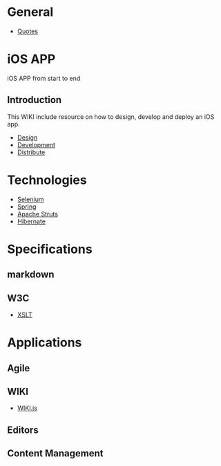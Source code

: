 <!-- TITLE: SGMLXML.net -->
<!-- SUBTITLE: SGML XML Developer Network -->
# General
* [Quotes](favorite-quotes)
# iOS APP
iOS APP from start to end
## Introduction

This WIKI include resource on how to design, develop and deploy an iOS app. 

* [Design](ios/ios-design)
* [Development](ios/ios-development)
* [Distribute](ios/ios-distribute)


# Technologies
* [Selenium](technologies/selenium)
* [Spring](technologies/spring)
* [Apache Struts](technologies/struts)
* [Hibernate](technologies/hibernate)

# Specifications
## markdown
## W3C
* [XSLT](specifications/xslt)
# Applications
## Agile
## WIKI
* [WIKI.js](applications/wikijs)
## Editors
## Content Management
